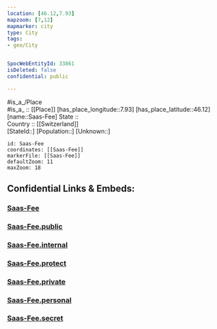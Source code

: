 ```yaml
---
location: [46.12,7.93] 
mapzoom: [7,12] 
mapmarker: city 
type: City
tags:
- geo/City


SpocWebEntityId: 33861
isDeleted: false
confidential: public

---
```

#is_a_/Place  
#is_a_ :: [[Place]] 
[has_place_longitude::7.93] 
[has_place_latitude::46.12] 
[name::Saas-Fee] 
State ::  
Country :: [[Switzerland]]  
[StateId::] 
[Population::] 
[Unknown::] 


```leaflet
id: Saas-Fee
coordinates: [[Saas-Fee]] 
markerFile: [[Saas-Fee]] 
defaultZoom: 11 
maxZoom: 18
```


## Confidential Links & Embeds: 

### [Saas-Fee](/_Standards/Earth/Continent/Europe/Europe~Central/Switzerland/Switzerland~Cantons/Valais/City/Saas-Fee.md) 

### [Saas-Fee.public](/_public/Earth/Continent/Europe/Europe~Central/Switzerland/Switzerland~Cantons/Valais/City/Saas-Fee.public.md) 

### [Saas-Fee.internal](/_internal/Earth/Continent/Europe/Europe~Central/Switzerland/Switzerland~Cantons/Valais/City/Saas-Fee.internal.md) 

### [Saas-Fee.protect](/_protect/Earth/Continent/Europe/Europe~Central/Switzerland/Switzerland~Cantons/Valais/City/Saas-Fee.protect.md) 

### [Saas-Fee.private](/_private/Earth/Continent/Europe/Europe~Central/Switzerland/Switzerland~Cantons/Valais/City/Saas-Fee.private.md) 

### [Saas-Fee.personal](/_personal/Earth/Continent/Europe/Europe~Central/Switzerland/Switzerland~Cantons/Valais/City/Saas-Fee.personal.md) 

### [Saas-Fee.secret](/_secret/Earth/Continent/Europe/Europe~Central/Switzerland/Switzerland~Cantons/Valais/City/Saas-Fee.secret.md)

